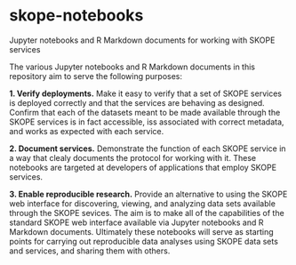 # skope-notebooks
Jupyter notebooks and R Markdown documents for working with SKOPE services

The various Jupyter notebooks and R Markdown documents in this repository aim to serve the following purposes:

**1. Verify deployments.**  Make it easy to verify that a set of SKOPE services is deployed correctly and that the services are behaving as designed. Confirm that each of the datasets meant to be made available through the SKOPE services is in fact accessible, iss associated with correct metadata, and works as expected with each service.

**2. Document services.** Demonstrate the function of each SKOPE service in a way that clealy documents the protocol for working with it.  These notebooks are targeted at developers of applications that employ SKOPE services.

**3. Enable reproducible research.** Provide an alternative to using the SKOPE web interface for discovering, viewing, and analyzing data sets available through the SKOPE sevices.  The aim is to make all of the capabilities of the standard SKOPE web interface available via Jupyter notebooks and R Markdown documents. Ultimately these notebooks will serve as starting points for carrying out reproducible data analyses using SKOPE data sets and services, and sharing them with others.

